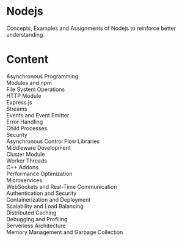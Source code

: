 
# Nodejs 

Concepts, Examples and Assignments of Nodejs to reinforce better understanding.

# Content

Asynchronous Programming \
Modules and npm \
File System Operations \
HTTP Module \
Express.js \
Streams \
Events and Event Emitter \
Error Handling \
Child Processes \
Security \
Asynchronous Control Flow Libraries \
Middleware Development \
Cluster Module \
Worker Threads \
C++ Addons \
Performance Optimization \
Microservices \
WebSockets and Real-Time Communication \
Authentication and Security \
Containerization and Deployment \
Scalability and Load Balancing \
Distributed Caching \
Debugging and Profiling \
Serverless Architecture \
Memory Management and Garbage Collection
